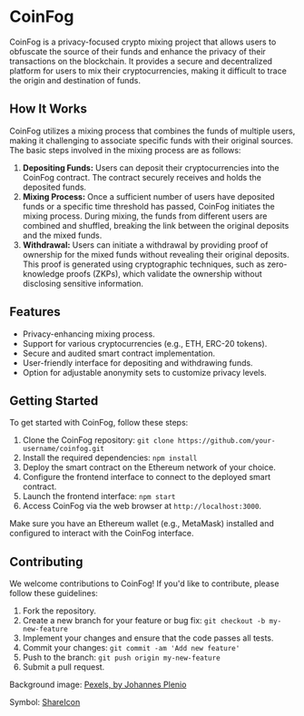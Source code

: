 <h1>CoinFog</h1>

<p>CoinFog is a privacy-focused crypto mixing project that allows users to obfuscate the source of their funds and enhance the privacy of their transactions on the blockchain. It provides a secure and decentralized platform for users to mix their cryptocurrencies, making it difficult to trace the origin and destination of funds.</p>

<h2>How It Works</h2>

<p>CoinFog utilizes a mixing process that combines the funds of multiple users, making it challenging to associate specific funds with their original sources. The basic steps involved in the mixing process are as follows:</p>

<ol>
  <li><strong>Depositing Funds:</strong> Users can deposit their cryptocurrencies into the CoinFog contract. The contract securely receives and holds the deposited funds.</li>
  <li><strong>Mixing Process:</strong> Once a sufficient number of users have deposited funds or a specific time threshold has passed, CoinFog initiates the mixing process. During mixing, the funds from different users are combined and shuffled, breaking the link between the original deposits and the mixed funds.</li>
  <li><strong>Withdrawal:</strong> Users can initiate a withdrawal by providing proof of ownership for the mixed funds without revealing their original deposits. This proof is generated using cryptographic techniques, such as zero-knowledge proofs (ZKPs), which validate the ownership without disclosing sensitive information.</li>
</ol>

<h2>Features</h2>

<ul>
  <li>Privacy-enhancing mixing process.</li>
  <li>Support for various cryptocurrencies (e.g., ETH, ERC-20 tokens).</li>
  <li>Secure and audited smart contract implementation.</li>
  <li>User-friendly interface for depositing and withdrawing funds.</li>
  <li>Option for adjustable anonymity sets to customize privacy levels.</li>
</ul>

<h2>Getting Started</h2>

<p>To get started with CoinFog, follow these steps:</p>

<ol>
  <li>Clone the CoinFog repository: <code>git clone https://github.com/your-username/coinfog.git</code></li>
  <li>Install the required dependencies: <code>npm install</code></li>
  <li>Deploy the smart contract on the Ethereum network of your choice.</li>
  <li>Configure the frontend interface to connect to the deployed smart contract.</li>
  <li>Launch the frontend interface: <code>npm start</code></li>
  <li>Access CoinFog via the web browser at <code>http://localhost:3000</code>.</li>
</ol>

<p>Make sure you have an Ethereum wallet (e.g., MetaMask) installed and configured to interact with the CoinFog interface.</p>

<h2>Contributing</h2>

<p>We welcome contributions to CoinFog! If you'd like to contribute, please follow these guidelines:</p>

<ol>
  <li>Fork the repository.</li>
  <li>Create a new branch for your feature or bug fix: <code>git checkout -b my-new-feature</code></li>
  <li>Implement your changes and ensure that the code passes all tests.</li>
  <li>Commit your changes: <code>git commit -am 'Add new feature'</code></li>
  <li>Push to the branch: <code>git push origin my-new-feature</code></li>
  <li>Submit a pull request.</li>
</ol>

<p>Background image: <a href="https://www.pexels.com/photo/gray-and-white-wallpaper-1103970/">Pexels, by Johannes Plenio</a></p>
<p>Symbol: <a href="https://www.shareicon.net/mix-cooking-mixer-kitchen-cook-tools-and-utensils-753758">ShareIcon</a></p>

